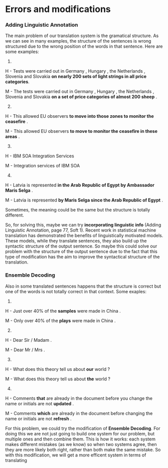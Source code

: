 
# Errors and modifications

### Adding Linguistic Annotation

The main problem of our translation system is the gramatical structure. As we can see in many examples, the structure of the sentences is wrong structured due to the wrong position of the words in that sentence. Here are some examples:

1.
H - Tests were carried out in Germany , Hungary , the Netherlands , Slovenia and Slovakia **on nearly 200 sets of light strings in all price categories**.

M - The tests were carried out in Germany , Hungary , the Netherlands , Slovenia and Slovakia **on a set of price categories of almost 200 sheep** .

2.

H - This allowed EU observers **to move into those zones to monitor the ceasefire** .

M - This allowed EU observers **to move to monitor the ceasefire in these areas** .

3.

H - IBM SOA Integration Services

M - Integration services of IBM SOA

4.

H - Latvia is represented **in the Arab Republic of Egypt by Ambassador Maris Selga** .

M - Latvia is represented **by Maris Selga since the Arab Republic of Egypt** .

Sometimes, the meaning could be the same but the structure is totally different.

So, for solving this, maybe we can try  **incorporating linguistic info** (Adding Linguistic Annotation, page 77, Soft 1). Recent work in statistical machine translation has demonstrated the benefits of linguistically motivated models. These models, while they translate sentences,  they also build up the syntactic structure of the output sentence. So maybe this could solve our problem with the structure of the output sentence due to the fact that this type of modification has the aim to improve the syntactical structure of the translation.

### Ensemble Decoding

Also in some translated sentences happens that the structure is correct but one of the words is not totally correct in that context. Some exaples:

1.
H - Just over 40% of the **samples** were made in China .

M - Only over 40% of the **plays** were made in China .

2.
H - Dear Sir / Madam .

M - Dear Mr / Mrs .

3.
H - What does this theory tell us about **our** world ?

M - What does this theory tell us about **the** world ?

4.
H - Comments **that** are already in the document before you change the name or initials are not **updated** .

M - Comments **which** are already in the document before changing the name or initials are not **refresh** .


For this problem, we could try the modification of  **Ensemble Decoding**. For doing this we are not just going to build one system for our problem, but multiple ones and then combine them. This is how it works: each system makes different mistakes (as we know) so when two systems agree, then they are more likely both right, rather than both make the same mistake. So with this modification, we will get a more efficent system in terms of translating
 
